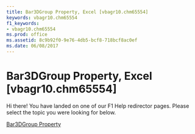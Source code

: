 ```yaml
---
title: Bar3DGroup Property, Excel [vbagr10.chm65554]
keywords: vbagr10.chm65554
f1_keywords:
- vbagr10.chm65554
ms.prod: office
ms.assetid: 8c9b92f0-9e76-4db5-bcf8-718bcf8ac0ef
ms.date: 06/08/2017
---
```



# Bar3DGroup Property, Excel [vbagr10.chm65554]

Hi there! You have landed on one of our F1 Help redirector pages. Please select the topic you were looking for below.

[Bar3DGroup Property](http://msdn.microsoft.com/library/abbf8004-862f-7d70-2ca7-83f278d32836%28Office.15%29.aspx)

